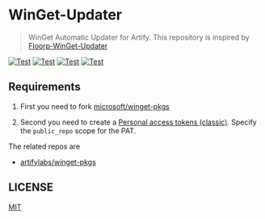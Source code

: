 # WinGet-Updater

> WinGet Automatic Updater for Artify. This repository is inspired by [Floorp-WinGet-Updater](https://github.com/Hibi-10000/Floorp-WinGet-Updater)

[![Test](https://github.com/artifylabs/WinGet-Updater/actions/workflows/gen.yml/badge.svg)](https://github.com/artifylabs/WinGet-Updater/actions/workflows/gen.yml)
[![Test](https://github.com/artifylabs/WinGet-Updater/actions/workflows/gen-beta.yml/badge.svg)](https://github.com/artifylabs/WinGet-Updater/actions/workflows/gen-beta.yml)
[![Test](https://github.com/artifylabs/WinGet-Updater/actions/workflows/pr.yml/badge.svg)](https://github.com/artifylabs/WinGet-Updater/actions/workflows/pr.yml)
[![Test](https://github.com/artifylabs/WinGet-Updater/actions/workflows/pr-beta.yml/badge.svg)](https://github.com/artifylabs/WinGet-Updater/actions/workflows/pr-beta.yml)

## Requirements

1. First you need to fork [microsoft/winget-pkgs](https://github.com/microsoft/winget-pkgs)

2. Second you need to create a [Personal access tokens (classic)](https://github.com/settings/tokens). Specify the `public_repo` scope for the PAT.

The related repos are

- [artifylabs/winget-pkgs](https://github.com/artifylabs/winget-pkgs)

## LICENSE

[MIT](./LICENSE)
